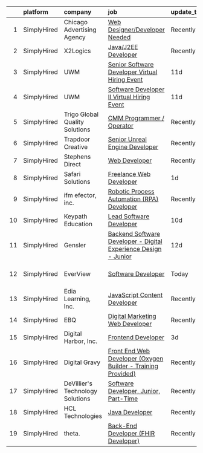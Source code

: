 

|    | platform    | company                          | job                                                                                                                                                                           | update_time   | location               |
|---:|:------------|:---------------------------------|:------------------------------------------------------------------------------------------------------------------------------------------------------------------------------|:--------------|:-----------------------|
|  1 | SimplyHired | Chicago Advertising Agency       | [Web Designer/Developer Needed](https://www.simplyhired.com/job/3WomrldDVp_gZau2C1LngZoA36zG91ldOR1uxfIywCG-c5eoqglKUw?q=digital+developer)                                   | Recently      | Remote                 |
|  2 | SimplyHired | X2Logics                         | [Java/J2EE Developer](https://www.simplyhired.com/job/Rq4bMxpNluPdJ1R4ABpAYd8C12UVODmGexPpzb7DhAcQBlsEvekSOA?q=digital+developer)                                             | Recently      | Remote                 |
|  3 | SimplyHired | UWM                              | [Senior Software Developer Virtual Hiring Event](https://www.simplyhired.com/job/qFf5FvRnFHYMfpmmmG7fTrY4n8vFuX3U5QmVFE900zgCeMlA7eeq9w?q=digital+developer)                  | 11d           | Pontiac, MI            |
|  4 | SimplyHired | UWM                              | [Software Developer II Virtual Hiring Event](https://www.simplyhired.com/job/q3vfJxGABKCvrkCuZ7cuUfVSHBJ9GR4NfH3NAGO0ZJ-KRT4iiDr9hg?q=digital+developer)                      | 11d           | Pontiac, MI            |
|  5 | SimplyHired | Trigo Global Quality Solutions   | [CMM Programmer / Operator](https://www.simplyhired.com/job/RFXAgnGqHC1HYwXqviYeJFFBe5SW5Z6BPXsMtHomC2D4Jiu_OrozZw?q=digital+developer)                                       | Recently      | Shakopee, MN           |
|  6 | SimplyHired | Trapdoor Creative                | [Senior Unreal Engine Developer](https://www.simplyhired.com/job/VcWCWHtjLMA3NItQmF-pp5chI5H-R1AzxKz_Y7ryC_LXd2DlzggXYQ?q=digital+developer)                                  | Recently      | Lehi, UT               |
|  7 | SimplyHired | Stephens Direct                  | [Web Developer](https://www.simplyhired.com/job/WfcEF0ucoyhMtkUbNdcWGjC67iwGiKdVMpOEhSPV5gIDpzux8axNCw?q=digital+developer)                                                   | Recently      | Kettering, OH          |
|  8 | SimplyHired | Safari Solutions                 | [Freelance Web Developer](https://www.simplyhired.com/job/qnYJRudrsryMEf6XMaiHM6cQ77w9JIa4Ew7T-YlnEwmHECoAz3qtNw?q=digital+developer)                                         | 1d            | New Augusta, IN        |
|  9 | SimplyHired | ifm efector, inc.                | [Robotic Process Automation (RPA) Developer](https://www.simplyhired.com/job/il4Z7UIBdJrZ0yJq4bKvqErfrrtOg5NbBx4FioTIIcQ8YaMS7KH5mw?q=digital+developer)                      | Recently      | Malvern, PA            |
| 10 | SimplyHired | Keypath Education                | [Lead Software Developer](https://www.simplyhired.com/job/BCZehSE9oXBnMP3qaT-5EEZ3eCBlxplWUBT91EbDg3eZCQZ2UF_yBw?q=digital+developer)                                         | 10d           | Schaumburg, IL         |
| 11 | SimplyHired | Gensler                          | [Backend Software Developer - Digital Experience Design - Junior](https://www.simplyhired.com/job/p9QnhAiNHUq08rTao3bwxJF9bfwydRl_6OYB9dhfOMsrPdm3JNGP9g?q=digital+developer) | 12d           | Austin, TX             |
| 12 | SimplyHired | EverView                         | [Software Developer](https://www.simplyhired.com/job/APlGc286OaSJijuuTw-eBEr3jLqYYX4PQlLeI1hWjfILtloh-vE1qA?q=digital+developer)                                              | Today         | Austin, TX +1 location |
| 13 | SimplyHired | Edia Learning, Inc.              | [JavaScript Content Developer](https://www.simplyhired.com/job/BekBcFinBcXuVSD25OKCceV4gfBjApbVnu-TeyJ5eUIYKad3W9FCeg?q=digital+developer)                                    | Recently      | Remote                 |
| 14 | SimplyHired | EBQ                              | [Digital Marketing Web Developer](https://www.simplyhired.com/job/JiP_tV-nzyykMH1lMWeCw542batigqtBWG_0gCJx64yRJXJo8n2OsA?q=digital+developer)                                 | Recently      | Austin, TX             |
| 15 | SimplyHired | Digital Harbor, Inc.             | [Frontend Developer](https://www.simplyhired.com/job/UDZwWUCfYJCIRsZYCLcYLwUEZieUnond4uxPEf_sPWCypgg9UMy39A?q=digital+developer)                                              | 3d            | Remote                 |
| 16 | SimplyHired | Digital Gravy                    | [Front End Web Developer (Oxygen Builder - Training Provided)](https://www.simplyhired.com/job/WFNUWoaXeifz1jRoSBk5sAK-w2Axyn5ouIkKJCcmG6Uj6C3fkSuR-A?q=digital+developer)    | Recently      | United States          |
| 17 | SimplyHired | DeVillier's Technology Solutions | [Software Developer, Junior, Part-Time](https://www.simplyhired.com/job/n3QjirEF9CwcOz3IPoRAuyDAimMDiOtuGoZO5HJ-2RQf7ZUYDZ-7gA?q=digital+developer)                           | Recently      | Remote                 |
| 18 | SimplyHired | HCL Technologies                 | [Java Developer](https://www.simplyhired.com/job/FcruiebevG5x_bKEfzcmFDUTiB0bKMzlGSTZkcwsO90odGCppFB-EA?q=digital+developer)                                                  | Recently      | Cary, NC               |
| 19 | SimplyHired | theta.                           | [Back-End Developer (FHIR Developer)](https://www.simplyhired.com/job/7-qRRmYsssUKPZNvjh-l1uGP8AhTA1lQl_jNLTlod44tMCgugYAbqQ?q=digital+developer)                             | Recently      | Remote                 |